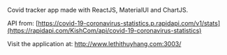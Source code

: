 Covid tracker app made with ReactJS, MaterialUI and ChartJS.

API from: [https://covid-19-coronavirus-statistics.p.rapidapi.com/v1/stats](https://rapidapi.com/KishCom/api/covid-19-coronavirus-statistics)

Visit the application at: http://www.lethithuyhang.com:3003/
